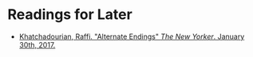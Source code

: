 
# Readings for Later

- [Khatchadourian, Raffi. "Alternate Endings" _The New Yorker_. January 30th, 2017.](http://www.newyorker.com/magazine/2017/01/30/alternate-endings)
